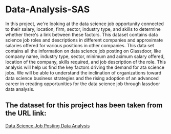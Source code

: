 # Data-Analysis-SAS

In this project, we're looking at the data science job opportunity connected to their salary, location, firm, sector, industry type, and skills to determine whether there's a link between these factors. This dataset contains data science job roles and descriptions in different companies and approximate salaries offered for various positions in other companies. This data set contains all the information on data science job posting on Glassdoor, like company name, industry type, sector, minimum and aximum salary offered, location of the company, skills required, and job description of the role. This analysis will help us find the key factors driving the demand for ata science jobs. We will be able to understand the inclination of organizations toward data science business strategies and the rising adoption of an advanced career in creating opportunities for the data science job through lassdoor data analysis. 

## The dataset for this project has been taken from the URL link:
[Data Science Job Posting Data Analysis](https://www.kaggle.com/datasets/deepcontractor/unicorn-companies-dataset)
